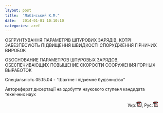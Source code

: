 ```yaml
---
layout: post
title:  "Лабінський К.М."
date:   2014-01-01 10:10:10
categories: aref
---
```


ОБГРУНТУВАННЯ ПАРАМЕТРІВ ШПУРОВИХ ЗАРЯДІВ, КОТРІ ЗАБЕЗПЕСУЮТЬ ПІДВИЩЕННЯ ШВИДКОСТІ СПОРУДЖЕННЯ ГІРНИЧИХ ВИРОБОК

ОБОСНОВАНИЕ ПАРАМЕТРОВ ШПУРОВЫХ ЗАРЯДОВ, ОБЕСПЕЧИВАЮЩИХ ПОВЫШЕНИЕ СКОРОСТИ СООРУЖЕНИЯ ГОРНЫХ ВЫРАБОТОК

Спеціальність 05.15.04 - “Шахтне і підземне будівництво”

Автореферат дисертації на здобуття наукового ступеня кандидата технічних наук
<p align="right">
Укр:<a href="http://www.blastcraft.net/files/arefs/labinskiykn_ukr.pdf" target="_blank"><img src="/img/pdf.gif"></a>,
Рус:<a href="http://www.blastcraft.net/files/arefs/labinskiykn_rus.pdf" target="_blank"><img src="/img/pdf.gif"></a>
</p>
